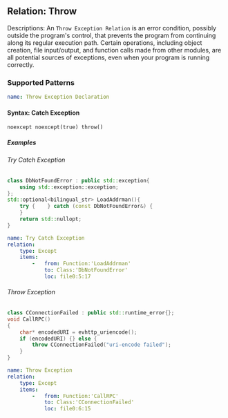 ## Relation: Throw

Descriptions: An `Throw Exception Relation` is an error condition, possibly outside the program's control, that prevents the program from continuing along its regular execution path. Certain operations, including object creation, file input/output, and function calls made from other modules, are all potential sources of exceptions, even when your program is running correctly.

### Supported Patterns

```yaml
name: Throw Exception Declaration
```
#### Syntax: Catch Exception

```text
noexcept noexcept(true) throw()
```

##### Examples

###### Try Catch Exception
```cpp
class DbNotFoundError : public std::exception{
    using std::exception::exception;
};
std::optional<bilingual_str> LoadAddrman(){
    try {    } catch (const DbNotFoundError&) {
    } 
    return std::nullopt;
}
```

```yaml
name: Try Catch Exception
relation:
    type: Except
    items:
        -   from: Function:'LoadAddrman'
            to: Class:'DbNotFoundError'
            loc: file0:5:17
```

###### Throw Exception
```cpp
class CConnectionFailed : public std::runtime_error{};
void CallRPC()
{
    char* encodedURI = evhttp_uriencode();
    if (encodedURI) {} else {
        throw CConnectionFailed("uri-encode failed");
    }
}
```

```yaml
name: Throw Exception
relation:
    type: Except
    items:
        -   from: Function:'CallRPC'
            to: Class:'CConnectionFailed'
            loc: file0:6:15
```